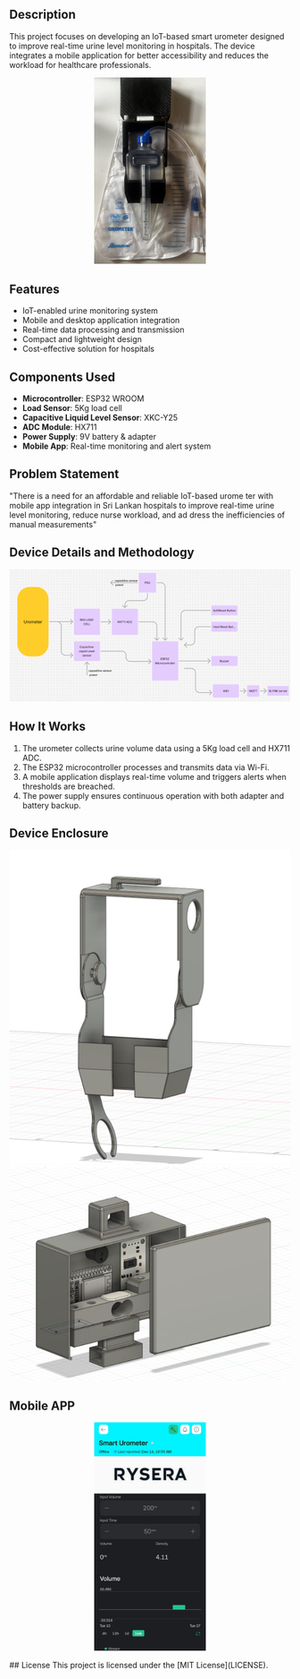 ## Description
This project focuses on developing an IoT-based smart urometer designed to improve real-time urine level monitoring in hospitals. The device integrates a mobile application for better accessibility and reduces the workload for healthcare professionals.
<p align="center">
  <img src="Assets/Final%20Product.png" alt="Smart Urometer Prototype" width="200" />
</p>

## Features
- IoT-enabled urine monitoring system
- Mobile and desktop application integration
- Real-time data processing and transmission
- Compact and lightweight design
- Cost-effective solution for hospitals

## Components Used
- **Microcontroller**: ESP32 WROOM
- **Load Sensor**: 5Kg load cell
- **Capacitive Liquid Level Sensor**: XKC-Y25
- **ADC Module**: HX711
- **Power Supply**: 9V battery & adapter
- **Mobile App**: Real-time monitoring and alert system

## Problem Statement
"There is a need for an affordable and reliable IoT-based urome
ter with mobile app integration in Sri Lankan hospitals to improve
 real-time urine level monitoring, reduce nurse workload, and ad
dress the inefficiencies of manual measurements"

## Device Details and Methodology
![Smart Urometer Prototype](Assets/FunctionalBlockDiagram.png)


## How It Works
1. The urometer collects urine volume data using a 5Kg load cell and HX711 ADC.
2. The ESP32 microcontroller processes and transmits data via Wi-Fi.
3. A mobile application displays real-time volume and triggers alerts when thresholds are breached.
4. The power supply ensures continuous operation with both adapter and battery backup.

## Device Enclosure
![Smart Urometer Prototype](Assets/EnclosurePart1.png)
![Smart Urometer Prototype](Assets/EnclosurePart2.png)

## Mobile APP
<p align="center">
  <img src="Assets/MobileApp.jpg" alt="Smart Urometer Prototype" width="200" />
</p>
## License
This project is licensed under the [MIT License](LICENSE).
